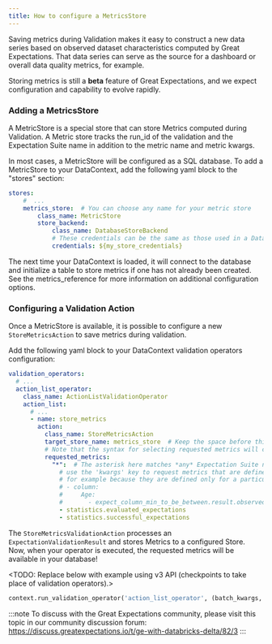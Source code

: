 ```yaml
---
title: How to configure a MetricsStore
---
```


Saving metrics during Validation makes it easy to construct a new data series based on observed
dataset characteristics computed by Great Expectations. That data series can serve as the source for a dashboard or
overall data quality metrics, for example.

Storing metrics is still a **beta** feature of Great Expectations, and we expect configuration and
capability to evolve rapidly.

### Adding a MetricsStore

A MetricStore is a special store that can store Metrics computed during Validation. A Metric store tracks the run_id
of the validation and the Expectation Suite name in addition to the metric name and metric kwargs.

In most cases, a MetricStore will be configured as a SQL database. To add a MetricStore to your DataContext, add the
following yaml block to the "stores" section:

```yaml
stores:
    #  ...
    metrics_store:  # You can choose any name for your metric store
        class_name: MetricStore
        store_backend:
            class_name: DatabaseStoreBackend
            # These credentials can be the same as those used in a Datasource configuration
            credentials: ${my_store_credentials}
```


The next time your DataContext is loaded, it will connect to the database and initialize a table to store metrics if
one has not already been created. See the metrics_reference for more information on additional configuration
options.

### Configuring a Validation Action

Once a MetricStore is available, it is possible to configure a new `StoreMetricsAction` to save metrics during
validation.

Add the following yaml block to your DataContext validation operators configuration:

```yaml
validation_operators:
  # ...
  action_list_operator:
    class_name: ActionListValidationOperator
    action_list:
      # ...
      - name: store_metrics
        action:
          class_name: StoreMetricsAction
          target_store_name: metrics_store  # Keep the space before this hash so it's not read as the name. This should match the name of the store configured above
          # Note that the syntax for selecting requested metrics will change in a future release
          requested_metrics:
            "*":  # The asterisk here matches *any* Expectation Suite name
              # use the 'kwargs' key to request metrics that are defined by kwargs,
              # for example because they are defined only for a particular column
              # - column:
              #     Age:
              #       - expect_column_min_to_be_between.result.observed_value
              - statistics.evaluated_expectations
              - statistics.successful_expectations
```

The `StoreMetricsValidationAction` processes an `ExpectationValidationResult` and stores Metrics to a configured Store.
Now, when your operator is executed, the requested metrics will be available in your database!


<TODO: Replace below with example using v3 API (checkpoints to take place of validation operators).>
```python
context.run_validation_operator('action_list_operator', (batch_kwargs, expectation_suite_name))
```

:::note
To discuss with the Great Expectations community, please visit this topic in our community discussion forum: https://discuss.greatexpectations.io/t/ge-with-databricks-delta/82/3
:::
